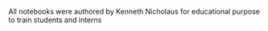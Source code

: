 All notebooks were authored by Kenneth Nicholaus for educational purpose to train students and interns
